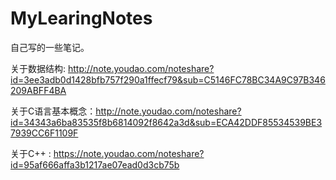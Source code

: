 # MyLearingNotes
自己写的一些笔记。

关于数据结构: http://note.youdao.com/noteshare?id=3ee3adb0d1428bfb757f290a1ffecf79&sub=C5146FC78BC34A9C97B346209ABFF4BA

关于C语言基本概念：http://note.youdao.com/noteshare?id=34343a6ba83535f8b6814092f8642a3d&sub=ECA42DDF85534539BE37939CC6F1109F

关于C++ : https://note.youdao.com/noteshare?id=95af666affa3b1217ae07ead0d3cb75b
